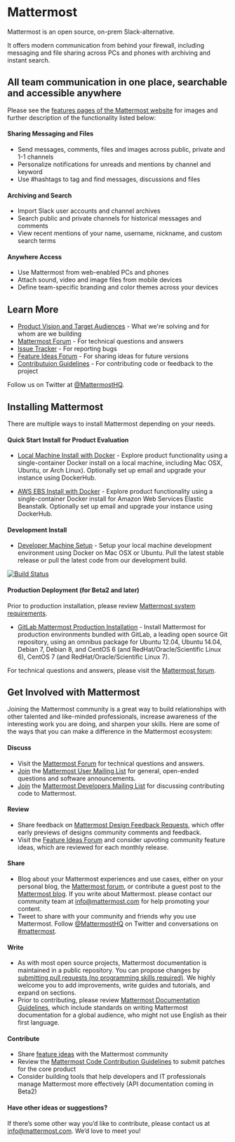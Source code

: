# Mattermost

Mattermost is an open source, on-prem Slack-alternative. 

It offers modern communication from behind your firewall, including messaging and file sharing across PCs and phones with archiving and instant search.

## All team communication in one place, searchable and accessible anywhere

Please see the [features pages of the Mattermost website](http://www.mattermost.org/features/) for images and further description of the functionality listed below: 

#### Sharing Messaging and Files

- Send messages, comments, files and images across public, private and 1-1 channels
- Personalize notifications for unreads and mentions by channel and keyword
- Use #hashtags to tag and find messages, discussions and files

#### Archiving and Search 

- Import Slack user accounts and channel archives
- Search public and private channels for historical messages and comments 
- View recent mentions of your name, username, nickname, and custom search terms

#### Anywhere Access

- Use Mattermost from web-enabled PCs and phones
- Attach sound, video and image files from mobile devices 
- Define team-specific branding and color themes across your devices

## Learn More

- [Product Vision and Target Audiences](http://www.mattermost.org/vision/) - What we're solving and for whom are we building
- [Mattermost Forum](http://forum.mattermost.org/) - For technical questions and answers
- [Issue Tracker](http://www.mattermost.org/filing-issues/) - For reporting bugs
- [Feature Ideas Forum](http://www.mattermost.org/feature-requests/) - For sharing ideas for future versions 
- [Contributuion Guidelines](http://www.mattermost.org/contribute-to-mattermost/) - For contributing code or feedback to the project

Follow us on Twitter at [@MattermostHQ](https://twitter.com/mattermosthq).

## Installing Mattermost

There are multiple ways to install Mattermost depending on your needs. 

#### Quick Start Install for Product Evaluation 

- [Local Machine Install with Docker](doc/install/single-container-install.md) - Explore product functionality using a single-container Docker install on a local machine, including Mac OSX, Ubuntu, or Arch Linux). Optionally set up email and upgrade your instance using DockerHub. 

- [AWS EBS Install with Docker](doc/install/aws-ebs-setup.md) - Explore product functionality using a single-container Docker install for Amazon Web Services Elastic Beanstalk. Optionally set up email and upgrade your instance using DockerHub. 

#### Development Install 

- [Developer Machine Setup](doc/install/dev-setup.md) - Setup your local machine development environment using Docker on Mac OSX or Ubuntu. Pull the latest stable release or pull the latest code from our development build. 

[![Build Status](https://travis-ci.org/mattermost/platform.svg?branch=master)](https://travis-ci.org/mattermost/platform)

#### Production Deployment (for Beta2 and later)

Prior to production installation, please review [Mattermost system requirements](doc/install/requirements.md). 

- [GitLab Mattermost Production Installation](https://gitlab.com/gitlab-org/gitlab-mattermost) - Install Mattermost for production environments bundled with GitLab, a leading open source Git repository, using an omnibus package for Ubuntu 12.04, Ubuntu 14.04, Debian 7, Debian 8, and CentOS 6 (and RedHat/Oracle/Scientific Linux 6), CentOS 7 (and RedHat/Oracle/Scientific Linux 7). 

For technical questions and answers, please visit the [Mattermost forum](http://forum.mattermost.org).

## Get Involved with Mattermost 

Joining the Mattermost community is a great way to build relationships with other talented and like-minded professionals, increase awareness of the interesting work you are doing, and sharpen your skills. Here are some of the ways that you can make a difference in the Mattermost ecosystem:

#### Discuss

- Visit the [Mattermost Forum](http://forum.mattermost.org/) for technical questions and answers. 
- [Join](https://groups.google.com/a/mattermost.com/forum/#!forum/general/join) the [Mattermost User Mailing List](https://groups.google.com/a/mattermost.com/forum/#!forum/general) for general, open-ended questions and software announcements. 
- [Join](https://groups.google.com/a/mattermost.com/forum/#!forum/developer/join) the [Mattermost Developers Mailing List](https://groups.google.com/a/mattermost.com/forum/#!forum/developer) for discussing contributing code to Mattermost. 

#### Review

- Share feedback on [Mattermost Design Feedback Requests](http://forum.mattermost.org/c/feature-ideas/specifications), which offer early previews of designs community comments and feedback. 
- Visit the [Feature Ideas Forum](http://mattermost.uservoice.com/forums/306457-general) and consider upvoting community feature ideas, which are reviewed for each monthly release.

#### Share

- Blog about your Mattermost experiences and use cases, either on your personal blog, the [Mattermost forum](http://forum.mattermost.org), or contribute a guest post to the [Mattermost blog](http://www.mattermost.org/category/blog/). If you write about Mattermost. please contact our community team at info@mattermost.com for help promoting your content.
- Tweet to share with your community and friends why you use Mattermost. Follow [@MattermostHQ](https://twitter.com/mattermosthq) on Twitter and conversations on [#mattermost](https://twitter.com/search?q=%23mattermost&src=typd).

#### Write

- As with most open source projects, Mattermost documentation is maintained in a public repository. You can propose changes by [submitting pull requests (no programming skills required)](http://forum.mattermost.org/t/help-improve-mattermost-documentation/194). We highly welcome you to add improvements, write guides and tutorials, and expand on sections. 
- Prior to contributing, please review [Mattermost Documentation Guidelines](http://www.mattermost.org/documentation-guidelines/), which include standards on writing Mattermost documentation for a global audience, who might not use English as their first language.

#### Contribute

- Share [feature ideas](http://www.mattermost.org/feature-requests/) with the Mattermost community
- Review the [Mattermost Code Contribution Guidelines](doc/developer/code-contribution.md) to submit patches for the core product
- Consider building tools that help developers and IT professionals manage Mattermost more effectively (API documentation coming in Beta2)

#### Have other ideas or suggestions?

If there’s some other way you’d like to contribute, please contact us at info@mattermost.com. We’d love to meet you!
